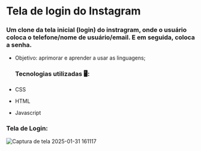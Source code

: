 # Tela de login do Instagram
### Um clone da tela inicial (login) do instragram, onde o usuário coloca o telefone/nome de usuário/email. E em seguida, coloca a senha.

- Objetivo: aprimorar e aprender a usar as linguagens;

  ### Tecnologias utilizadas 🖥️:

- CSS
- HTML
- Javascript

### Tela de Login:
![Captura de tela 2025-01-31 161117](https://github.com/user-attachments/assets/b258566b-adc0-41c8-ac5c-aee0cc4bbf2e)




  
